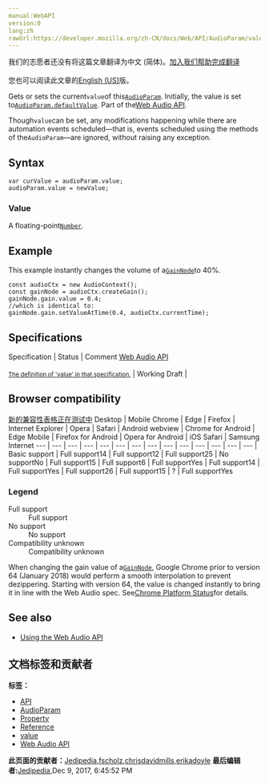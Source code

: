 ```yaml
---
manual:WebAPI
version:0
lang:zh
rawUrl:https://developer.mozilla.org/zh-CN/docs/Web/API/AudioParam/value
---
```




<bdi>我们的志愿者还没有将这篇文章翻译为<bdi>中文 (简体)</bdi>。[加入我们帮助完成翻译](%23051 "")<br></br>您也可以阅读此文章的[English (US)](%14177 "")版。</bdi>






Gets or sets the current`value`of this[`AudioParam`](%3874 "There are two kinds of AudioParam, a-rate and k-rate parameters:"). Initially, the value is set to[`AudioParam.defaultValue`](%14168 "The defaultValue read-only property of the AudioParam interface represents the initial value of the attributes as defined by the specific AudioNode creating the AudioParam."). Part of the[Web Audio API](%417 "").



Though`value`can be set, any modifications happening while there are automation events scheduled—that is, events scheduled using the methods of the`AudioParam`—are ignored, without raising any exception.


## Syntax<a name="Syntax"></a>

```
var curValue = audioParam.value;
audioParam.value = newValue;
```

### Value<a name="Value"></a>


A floating-point[`Number`](%14073 "The Number JavaScript object is a wrapper object allowing you to work with numerical values. A Number object is created using the Number() constructor.").


## Example<a name="Example"></a>


This example instantly changes the volume of a[`GainNode`](%5035 "The GainNode interface represents a change in volume. It is an AudioNode audio-processing module that causes a given gain to be applied to the input data before its propagation to the output. A GainNode always has exactly one input and one output, both with the same number of channels.")to 40%.


```
const audioCtx = new AudioContext();
const gainNode = audioCtx.createGain();
gainNode.gain.value = 0.4;
//which is identical to:
gainNode.gain.setValueAtTime(0.4, audioCtx.currentTime); 

```

## Specifications<a name="Specifications"></a>
Specification | Status | Comment 
[Web Audio API<br></br><small>The definition of &#39;value&#39; in that specification.</small>](%23052 "") | Working Draft |  


## Browser compatibility<a name="Browser_compatibility"></a>
[新的兼容性表格正在测试中<i></i>](%3360 "")
<abbr>Desktop<i></i></abbr> | <abbr>Mobile<i></i></abbr> 
<abbr>Chrome<i></i></abbr> | <abbr>Edge<i></i></abbr> | <abbr>Firefox<i></i></abbr> | <abbr>Internet Explorer<i></i></abbr> | <abbr>Opera<i></i></abbr> | <abbr>Safari<i></i></abbr> | <abbr>Android webview<i></i></abbr> | <abbr>Chrome for Android<i></i></abbr> | <abbr>Edge Mobile<i></i></abbr> | <abbr>Firefox for Android<i></i></abbr> | <abbr>Opera for Android<i></i></abbr> | <abbr>iOS Safari<i></i></abbr> | <abbr>Samsung Internet<i></i></abbr> 
 ---  |  ---  |  ---  |  ---  |  ---  |  ---  |  ---  |  ---  |  ---  |  ---  |  ---  |  ---  |  ---  |  ---  | 
Basic support | <abbr>Full support</abbr>14 | <abbr>Full support</abbr>12 | <abbr>Full support</abbr>25 | <abbr>No support</abbr>No | <abbr>Full support</abbr>15 | <abbr>Full support</abbr>6 | <abbr>Full support</abbr>Yes | <abbr>Full support</abbr>14 | <abbr>Full support</abbr>Yes | <abbr>Full support</abbr>26 | <abbr>Full support</abbr>15 | <abbr>?</abbr> | <abbr>Full support</abbr>Yes 


### Legend<a name="Legend"></a>
<dl><dt id=''><abbr>Full support</abbr></dt><dd>Full support</dd><dt id=''><abbr>No support</abbr></dt><dd>No support</dd><dt id=''><abbr>Compatibility unknown</abbr></dt><dd>Compatibility unknown</dd></dl>


When changing the gain value of a[`GainNode`](%5035 "The GainNode interface represents a change in volume. It is an AudioNode audio-processing module that causes a given gain to be applied to the input data before its propagation to the output. A GainNode always has exactly one input and one output, both with the same number of channels."), Google Chrome prior to version 64 (January 2018) would perform a smooth interpolation to prevent dezippering. Starting with version 64, the value is changed instantly to bring it in line with the Web Audio spec. See[Chrome Platform Status](%23053 "")for details.


## See also<a name="See_also"></a>

* [Using the Web Audio API](%3811 "")



## 文档标签和贡献者
**标签：**
* [API](%50 "")
* [AudioParam](%23043 "")
* [Property](%14490 "")
* [Reference](%3381 "")
* [value](%23054 "")
* [Web Audio API](%3830 "")

**此页面的贡献者：**[Jedipedia](%4038 ""),[fscholz](%60 ""),[chrisdavidmills](%3495 ""),[erikadoyle](%3894 "")
**最后编辑者:**[Jedipedia](%4038 ""),<time>Dec 9, 2017, 6:45:52 PM</time>


